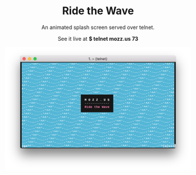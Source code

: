 <h1 align="center">Ride the Wave</h1>

<p align="center">An animated splash screen served over telnet.</p>
<p align="center">See it live at <strong>$ telnet mozz.us 73</strong></p>

<p align="center">
<img alt="demo" src="demo.png"/>
</p>
